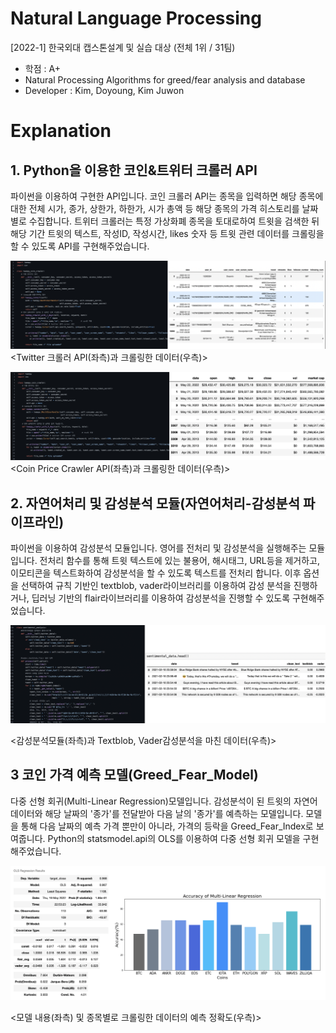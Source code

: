 # Natural Language Processing

[2022-1] 한국외대 캡스톤설계 및 실습 대상 (전체 1위 / 31팀)
- 학점 : A+
- Natural Processing Algorithms for greed/fear analysis and database
- Developer : Kim, Doyoung, Kim Juwon

# Explanation
## 1. Python을 이용한 코인&트위터 크롤러 API 
파이썬을 이용하여 구현한 API입니다. 코인 크롤러 API는 종목을 입력하면 해당 종목에 대한 전체 시가, 종가, 상한가, 하한가, 시가 총액 등 해당 종목의 가격 히스토리를 날짜별로 수집합니다. 트위터 크롤러는 특정 가상화폐 종목을 토대로하여 트윗을 검색한 뒤 해당 기간 트윗의 텍스트, 작성ID, 작성시간, likes 숫자 등 트윗 관련 데이터를 크롤링을 할 수 있도록 API를 구현해주었습니다. 

![image](./Readme_img/tweepy_crawler_img.png)
<Twitter 크롤러 API(좌측)과 크롤링한 데이터(우측)>

![image](./Readme_img/coin_crawler_img.png)
<Coin Price Crawler API(좌측)과 크롤링한 데이터(우측)>

## 2. 자연어처리 및 감성분석 모듈(자연어처리-감성분석 파이프라인)
파이썬을 이용하여 감성분석 모듈입니다. 영어를 전처리 및 감성분석을 실행해주는 모듈입니다. 전처리 함수를 통해 트윗 텍스트에 있는 불용어, 해시태그, URL등을 제거하고, 이모티콘을 텍스트화하여 감성분석을 할 수 있도록 텍스트를 전처리 합니다. 이후 옵션을 선택하여 규칙 기반인 textblob, vader라이브러리를 이용하여 감성 분석을 진행하거나, 딥러닝 기반의 flair라이브러리를 이용하여 감성분석을 진행할 수 있도록 구현해주었습니다.

![image](./Readme_img/sentiment_img.png)

<감성분석모듈(좌측)과 Textblob, Vader감성분석을 마친 데이터(우측)>

## 3 코인 가격 예측 모델(Greed_Fear_Model)
다중 선형 회귀(Multi-Linear Regression)모델입니다. 감성분석이 된 트윗의 자연어 데이터와 해당 날짜의 '종가'를 전달받아 다음 날의 '종가'를 예측하는 모델입니다. 모델을 통해 다음 날짜의 예측 가격 뿐만이 아니라, 가격의 등락을 Greed_Fear_Index로 보여줍니다. Python의 statsmodel.api의 OLS를 이용하여 다중 선형 회귀 모델을 구현해주었습니다. 

![image](./Readme_img/result_img.png)

<모델 내용(좌측) 및 종목별로 크롤링한 데이터의 예측 정확도(우측)>
